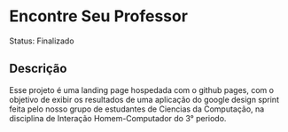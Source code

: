 <h1>Encontre Seu Professor</h1>

Status: Finalizado

<h2>Descrição</h2>
Esse projeto é uma landing page hospedada com o github pages, com o objetivo de exibir os resultados de uma aplicação do google design sprint
feita pelo nosso grupo de estudantes de Ciencias da Computação, na disciplina de Interação Homem-Computador do 3° periodo.

